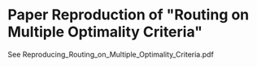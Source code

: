 # Paper Reproduction of "Routing on Multiple Optimality Criteria"
See Reproducing_Routing_on_Multiple_Optimality_Criteria.pdf

